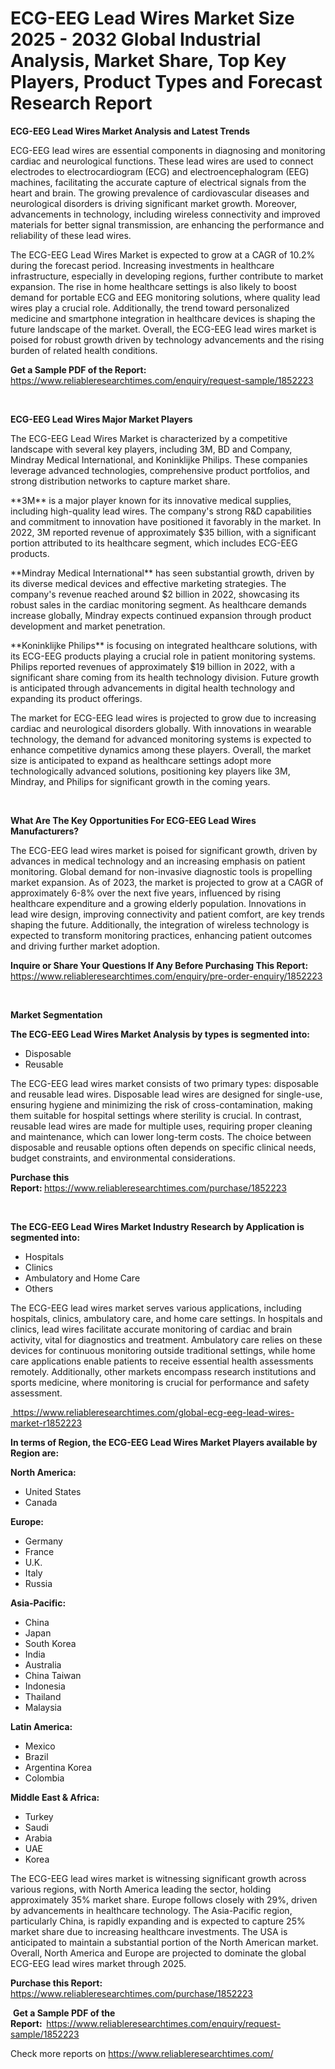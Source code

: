 <p><h1>ECG-EEG Lead Wires Market Size 2025 - 2032 Global Industrial Analysis, Market Share, Top Key Players, Product Types and Forecast Research Report</h1></p><p><strong>ECG-EEG Lead Wires Market Analysis and Latest Trends</strong></p>
<p><p>ECG-EEG lead wires are essential components in diagnosing and monitoring cardiac and neurological functions. These lead wires are used to connect electrodes to electrocardiogram (ECG) and electroencephalogram (EEG) machines, facilitating the accurate capture of electrical signals from the heart and brain. The growing prevalence of cardiovascular diseases and neurological disorders is driving significant market growth. Moreover, advancements in technology, including wireless connectivity and improved materials for better signal transmission, are enhancing the performance and reliability of these lead wires.</p><p>The ECG-EEG Lead Wires Market is expected to grow at a CAGR of 10.2% during the forecast period. Increasing investments in healthcare infrastructure, especially in developing regions, further contribute to market expansion. The rise in home healthcare settings is also likely to boost demand for portable ECG and EEG monitoring solutions, where quality lead wires play a crucial role. Additionally, the trend toward personalized medicine and smartphone integration in healthcare devices is shaping the future landscape of the market. Overall, the ECG-EEG lead wires market is poised for robust growth driven by technology advancements and the rising burden of related health conditions.</p></p>
<p><strong>Get a Sample PDF of the Report:&nbsp;</strong> <a href="https://www.reliableresearchtimes.com/enquiry/request-sample/1852223?utm_campaign=3060&utm_medium=2&utm_source=Github&utm_content=ia&utm_term=27032025&utm_id=ecg-eeg-lead-wires">https://www.reliableresearchtimes.com/enquiry/request-sample/1852223</a></p>
<p>&nbsp;</p>
<p><strong>ECG-EEG Lead Wires Major Market Players</strong></p>
<p><p>The ECG-EEG Lead Wires Market is characterized by a competitive landscape with several key players, including 3M, BD and Company, Mindray Medical International, and Koninklijke Philips. These companies leverage advanced technologies, comprehensive product portfolios, and strong distribution networks to capture market share.</p><p>**3M** is a major player known for its innovative medical supplies, including high-quality lead wires. The company's strong R&D capabilities and commitment to innovation have positioned it favorably in the market. In 2022, 3M reported revenue of approximately $35 billion, with a significant portion attributed to its healthcare segment, which includes ECG-EEG products.</p><p>**Mindray Medical International** has seen substantial growth, driven by its diverse medical devices and effective marketing strategies. The company's revenue reached around $2 billion in 2022, showcasing its robust sales in the cardiac monitoring segment. As healthcare demands increase globally, Mindray expects continued expansion through product development and market penetration.</p><p>**Koninklijke Philips** is focusing on integrated healthcare solutions, with its ECG-EEG products playing a crucial role in patient monitoring systems. Philips reported revenues of approximately $19 billion in 2022, with a significant share coming from its health technology division. Future growth is anticipated through advancements in digital health technology and expanding its product offerings.</p><p>The market for ECG-EEG lead wires is projected to grow due to increasing cardiac and neurological disorders globally. With innovations in wearable technology, the demand for advanced monitoring systems is expected to enhance competitive dynamics among these players. Overall, the market size is anticipated to expand as healthcare settings adopt more technologically advanced solutions, positioning key players like 3M, Mindray, and Philips for significant growth in the coming years.</p></p>
<p>&nbsp;</p>
<p><strong>What Are The Key Opportunities For ECG-EEG Lead Wires Manufacturers?</strong></p>
<p><p>The ECG-EEG lead wires market is poised for significant growth, driven by advances in medical technology and an increasing emphasis on patient monitoring. Global demand for non-invasive diagnostic tools is propelling market expansion. As of 2023, the market is projected to grow at a CAGR of approximately 6-8% over the next five years, influenced by rising healthcare expenditure and a growing elderly population. Innovations in lead wire design, improving connectivity and patient comfort, are key trends shaping the future. Additionally, the integration of wireless technology is expected to transform monitoring practices, enhancing patient outcomes and driving further market adoption.</p></p>
<p><strong>Inquire or Share Your Questions If Any Before Purchasing This Report:</strong> <a href="https://www.reliableresearchtimes.com/enquiry/pre-order-enquiry/1852223?utm_campaign=3060&utm_medium=2&utm_source=Github&utm_content=ia&utm_term=27032025&utm_id=ecg-eeg-lead-wires">https://www.reliableresearchtimes.com/enquiry/pre-order-enquiry/1852223</a></p>
<p>&nbsp;</p>
<p><strong>Market Segmentation</strong></p>
<p><strong>The ECG-EEG Lead Wires Market Analysis by types is segmented into:</strong></p>
<p><ul><li>Disposable</li><li>Reusable</li></ul></p>
<p><p>The ECG-EEG lead wires market consists of two primary types: disposable and reusable lead wires. Disposable lead wires are designed for single-use, ensuring hygiene and minimizing the risk of cross-contamination, making them suitable for hospital settings where sterility is crucial. In contrast, reusable lead wires are made for multiple uses, requiring proper cleaning and maintenance, which can lower long-term costs. The choice between disposable and reusable options often depends on specific clinical needs, budget constraints, and environmental considerations.</p></p>
<p><strong>Purchase this Report:&nbsp;</strong><a href="https://www.reliableresearchtimes.com/purchase/1852223?utm_campaign=3060&utm_medium=2&utm_source=Github&utm_content=ia&utm_term=27032025&utm_id=ecg-eeg-lead-wires">https://www.reliableresearchtimes.com/purchase/1852223</a></p>
<p>&nbsp;</p>
<p><strong>The ECG-EEG Lead Wires Market Industry Research by Application is segmented into:</strong></p>
<p><ul><li>Hospitals</li><li>Clinics</li><li>Ambulatory and Home Care</li><li>Others</li></ul></p>
<p><p>The ECG-EEG lead wires market serves various applications, including hospitals, clinics, ambulatory care, and home care settings. In hospitals and clinics, lead wires facilitate accurate monitoring of cardiac and brain activity, vital for diagnostics and treatment. Ambulatory care relies on these devices for continuous monitoring outside traditional settings, while home care applications enable patients to receive essential health assessments remotely. Additionally, other markets encompass research institutions and sports medicine, where monitoring is crucial for performance and safety assessment.</p></p>
<p><a href="https://www.reliableresearchtimes.com/global-ecg-eeg-lead-wires-market-r1852223?utm_campaign=3060&utm_medium=2&utm_source=Github&utm_content=ia&utm_term=27032025&utm_id=ecg-eeg-lead-wires">&nbsp;https://www.reliableresearchtimes.com/global-ecg-eeg-lead-wires-market-r1852223</a></p>
<p><strong>In terms of Region, the ECG-EEG Lead Wires Market Players available by Region are:</strong></p>
<p>
    <p> <strong> North America: </strong>
        <ul>
            <li>United States</li>
            <li>Canada</li>
        </ul>
        </p> 
    <p> <strong> Europe: </strong>
        <ul>
            <li>Germany</li>
            <li>France</li>
            <li>U.K.</li>
            <li>Italy</li>
            <li>Russia</li>
        </ul>
        </p> 
    <p> <strong> Asia-Pacific: </strong>
        <ul>
            <li>China</li>
            <li>Japan</li>
            <li>South Korea</li>
            <li>India</li>
            <li>Australia</li>
            <li>China Taiwan</li>
            <li>Indonesia</li>
            <li>Thailand</li>
            <li>Malaysia</li>
        </ul>
        </p> 
    <p> <strong> Latin America: </strong>
        <ul>
            <li>Mexico</li>
            <li>Brazil</li>
            <li>Argentina Korea</li>
            <li>Colombia</li>
        </ul>
        </p> 
    <p> <strong> Middle East & Africa: </strong>
        <ul>
            <li>Turkey</li>
            <li>Saudi</li>
            <li>Arabia</li>
            <li>UAE</li>
            <li>Korea</li>
        </ul>
    </p>
    </p>
<p><p>The ECG-EEG lead wires market is witnessing significant growth across various regions, with North America leading the sector, holding approximately 35% market share. Europe follows closely with 29%, driven by advancements in healthcare technology. The Asia-Pacific region, particularly China, is rapidly expanding and is expected to capture 25% market share due to increasing healthcare investments. The USA is anticipated to maintain a substantial portion of the North American market. Overall, North America and Europe are projected to dominate the global ECG-EEG lead wires market through 2025.</p></p>
<p><strong>Purchase this Report: </strong><a href="https://www.reliableresearchtimes.com/purchase/1852223?utm_campaign=3060&utm_medium=2&utm_source=Github&utm_content=ia&utm_term=27032025&utm_id=ecg-eeg-lead-wires">https://www.reliableresearchtimes.com/purchase/1852223</a></p>
<p>&nbsp;<strong>Get a Sample PDF of the Report:&nbsp;&nbsp;</strong><a href="https://www.reliableresearchtimes.com/enquiry/request-sample/1852223?utm_campaign=3060&utm_medium=2&utm_source=Github&utm_content=ia&utm_term=27032025&utm_id=ecg-eeg-lead-wires">https://www.reliableresearchtimes.com/enquiry/request-sample/1852223</a></p>
<p><strong></strong></p>
<p>Check more reports on <a href="https://www.reliableresearchtimes.com/?utm_campaign=3060&utm_medium=2&utm_source=Github&utm_content=ia&utm_term=27032025&utm_id=ecg-eeg-lead-wires">https://www.reliableresearchtimes.com/</a></p>